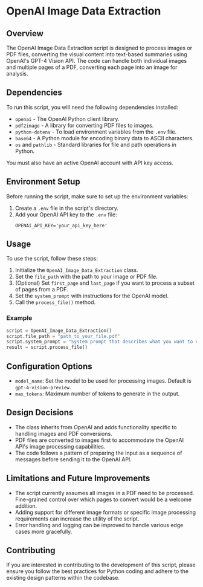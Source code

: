 # OpenAI Image Data Extraction

## Overview

The OpenAI Image Data Extraction script is designed to process images or PDF files, converting the visual content into text-based summaries using OpenAI's GPT-4 Vision API. The code can handle both individual images and multiple pages of a PDF, converting each page into an image for analysis.

## Dependencies

To run this script, you will need the following dependencies installed:

- `openai` - The OpenAI Python client library.
- `pdf2image` - A library for converting PDF files to images.
- `python-dotenv` - To load environment variables from the `.env` file.
- `base64` - A Python module for encoding binary data to ASCII characters.
- `os` and `pathlib` - Standard libraries for file and path operations in Python.

You must also have an active OpenAI account with API key access.

## Environment Setup

Before running the script, make sure to set up the environment variables:

1. Create a `.env` file in the script's directory.
2. Add your OpenAI API key to the `.env` file:
   ```
   OPENAI_API_KEY='your_api_key_here'
   ```

## Usage

To use the script, follow these steps:

1. Initialize the `OpenAI_Image_Data_Extraction` class.
2. Set the `file_path` with the path to your image or PDF file.
3. (Optional) Set `first_page` and `last_page` if you want to process a subset of pages from a PDF.
4. Set the `system_prompt` with instructions for the OpenAI model.
5. Call the `process_file()` method.

### Example

```python
script = OpenAI_Image_Data_Extraction()
script.file_path = "path_to_your_file.pdf"
script.system_prompt = "System prompt that describes what you want to extract or process"
result = script.process_file()
```

## Configuration Options

- `model_name`: Set the model to be used for processing images. Default is `gpt-4-vision-preview`.
- `max_tokens`: Maximum number of tokens to generate in the output.

## Design Decisions

- The class inherits from OpenAI and adds functionality specific to handling images and PDF conversions.
- PDF files are converted to images first to accommodate the OpenAI API's image processing capabilities.
- The code follows a pattern of preparing the input as a sequence of messages before sending it to the OpenAI API.

## Limitations and Future Improvements

- The script currently assumes all images in a PDF need to be processed. Fine-grained control over which pages to convert would be a welcome addition.
- Adding support for different image formats or specific image processing requirements can increase the utility of the script.
- Error handling and logging can be improved to handle various edge cases more gracefully.

## Contributing

If you are interested in contributing to the development of this script, please ensure you follow the best practices for Python coding and adhere to the existing design patterns within the codebase.